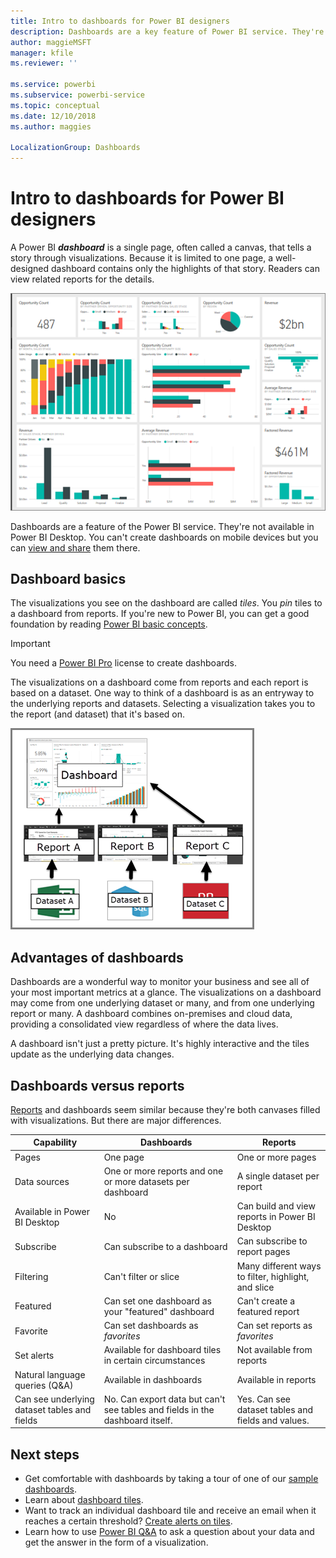 ```yaml
---
title: Intro to dashboards for Power BI designers
description: Dashboards are a key feature of Power BI service. They're a single page, often called a canvas, that tells a story through visualizations.
author: maggieMSFT
manager: kfile
ms.reviewer: ''

ms.service: powerbi
ms.subservice: powerbi-service
ms.topic: conceptual
ms.date: 12/10/2018
ms.author: maggies

LocalizationGroup: Dashboards
---
```

# Intro to dashboards for Power BI designers

A Power BI ***dashboard*** is a single page, often called a canvas, that tells a story through visualizations. Because it is limited to one page, a well-designed dashboard contains only the highlights of that story. Readers can view related reports for the details.

![dashboard](media/service-dashboards/power-bi-dashboard2.png)

Dashboards are a feature of the Power BI service. They're not available in Power BI Desktop. You can't create dashboards on mobile devices but you can [view and share](mobile-apps-view-dashboard.md) them there.

## Dashboard basics 

The visualizations you see on the dashboard are called *tiles*. You *pin* tiles to a dashboard from reports. If you're new to Power BI, you can get a good foundation by reading [Power BI basic concepts](service-basic-concepts.md).

> [!IMPORTANT]
> You need a [Power BI Pro](service-free-vs-pro.md) license to create dashboards.

The visualizations on a dashboard come from reports and each report is based on a dataset. One way to think of a dashboard is as an entryway to the underlying reports and datasets. Selecting a visualization takes you to the report (and dataset) that it's based on.

![diagram showing relationship between dashboards, reports, datasets](media/service-dashboards/power-bi-diagram.png)

## Advantages of dashboards
Dashboards are a wonderful way to monitor your business and see all of your most important metrics at a glance. The visualizations on a dashboard may come from one underlying dataset or many, and from one underlying report or many. A dashboard combines on-premises and cloud data, providing a consolidated view regardless of where the data lives.

A dashboard isn't just a pretty picture. It's highly interactive and the tiles update as the underlying data changes.

## Dashboards versus reports
[Reports](service-reports.md) and dashboards seem similar because they're both canvases filled with visualizations. But there are major differences.

| **Capability** | **Dashboards** | **Reports** |
| --- | --- | --- |
| Pages |One page |One or more pages |
| Data sources |One or more reports and one or more datasets per dashboard |A single dataset per report |
| Available in Power BI Desktop |No | Can build and view reports in Power BI Desktop |
| Subscribe |Can subscribe to a dashboard |Can subscribe to report pages |
| Filtering |Can't filter or slice |Many different ways to filter, highlight, and slice |
| Featured |Can set one dashboard as your "featured" dashboard |Can't create a featured report |
| Favorite | Can set dashboards as *favorites* | Can set reports as *favorites*
| Set alerts |Available for dashboard tiles in certain circumstances |Not available from reports |
| Natural language queries (Q&A) |Available in dashboards | Available in reports |
| Can see underlying dataset tables and fields |No. Can export data but can't see tables and fields in the dashboard itself. |Yes. Can see dataset tables and fields and values. |


## Next steps
* Get comfortable with dashboards by taking a tour of one of our [sample dashboards](sample-tutorial-connect-to-the-samples.md).
* Learn about [dashboard tiles](service-dashboard-tiles.md).
* Want to track an individual dashboard tile and receive an email when it reaches a certain threshold? [Create alerts on tiles](service-set-data-alerts.md).
* Learn how to use [Power BI Q&A](power-bi-tutorial-q-and-a.md) to ask a question about your data and get the answer in the form of a visualization.
